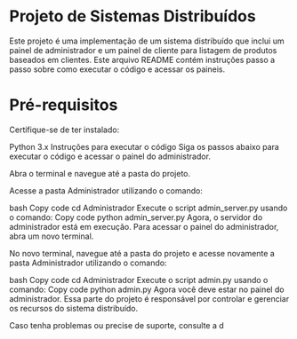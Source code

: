 # Projeto de Sistemas Distribuídos
Este projeto é uma implementação de um sistema distribuído que inclui um painel de administrador e um painel de cliente para listagem de produtos baseados em clientes. Este arquivo README contém instruções passo a passo sobre como executar o código e acessar os paineis.

# Pré-requisitos
Certifique-se de ter instalado:

Python 3.x
Instruções para executar o código
Siga os passos abaixo para executar o código e acessar o painel do administrador.

Abra o terminal e navegue até a pasta do projeto.

Acesse a pasta Administrador utilizando o comando:

bash
Copy code
cd Administrador
Execute o script admin_server.py usando o comando:
Copy code
python admin_server.py
Agora, o servidor do administrador está em execução. Para acessar o painel do administrador, abra um novo terminal.

No novo terminal, navegue até a pasta do projeto e acesse novamente a pasta Administrador utilizando o comando:

bash
Copy code
cd Administrador
Execute o script admin.py usando o comando:
Copy code
python admin.py
Agora você deve estar no painel do administrador. Essa parte do projeto é responsável por controlar e gerenciar os recursos do sistema distribuído.

Caso tenha problemas ou precise de suporte, consulte a d
